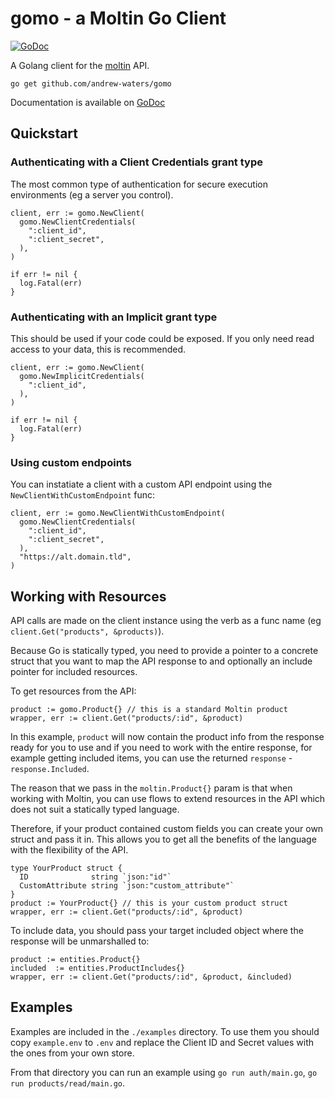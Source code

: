 # gomo - a Moltin Go Client

[![GoDoc](https://godoc.org/github.com/andrew-waters/gomo?status.svg)](https://godoc.org/github.com/andrew-waters/gomo)

A Golang client for the [moltin](https://moltin.com) API.

`go get github.com/andrew-waters/gomo`

Documentation is available on [GoDoc](https://godoc.org/github.com/andrew-waters/gomo)

## Quickstart

### Authenticating with a Client Credentials grant type

The most common type of authentication for secure execution environments (eg a server you control).

```golang
client, err := gomo.NewClient(
  gomo.NewClientCredentials(
    ":client_id",
    ":client_secret",
  ),
)

if err != nil {
  log.Fatal(err)
}
```

### Authenticating with an Implicit grant type

This should be used if your code could be exposed. If you only need read access to your data, this is recommended.

```golang
client, err := gomo.NewClient(
  gomo.NewImplicitCredentials(
    ":client_id",
  ),
)

if err != nil {
  log.Fatal(err)
}
```

### Using custom endpoints

You can instatiate a client with a custom API endpoint using the `NewClientWithCustomEndpoint` func:

```golang
client, err := gomo.NewClientWithCustomEndpoint(
  gomo.NewClientCredentials(
    ":client_id",
    ":client_secret",
  ),
  "https://alt.domain.tld",
)
```

## Working with Resources

API calls are made on the client instance using the verb as a func name (eg `client.Get("products", &products)`).

Because Go is statically typed, you need to provide a pointer to a concrete struct that you want to map the API response to and optionally an include pointer for included resources.

To get resources from the API:

```golang
product := gomo.Product{} // this is a standard Moltin product
wrapper, err := client.Get("products/:id", &product)
```

In this example, `product` will now contain the product info from the response ready for you to use and if you need to work with the entire response, for example getting included items, you can use the returned `response` - `response.Included`.

The reason that we pass in the `moltin.Product{}` param is that when working with Moltin, you can use flows to extend resources in the API which does not suit a statically typed language.

Therefore, if your product contained custom fields you can create your own struct and pass it in. This allows you to get all the benefits of the language with the flexibility of the API.

```golang
type YourProduct struct {
  ID              string `json:"id"`
  CustomAttribute string `json:"custom_attribute"`
}
product := YourProduct{} // this is your custom product struct
wrapper, err := client.Get("products/:id", &product)
```

To include data, you should pass your target included object where the response will be unmarshalled to:

```golang
product := entities.Product{}
included  := entities.ProductIncludes{}
wrapper, err := client.Get("products/:id", &product, &included)
```


## Examples

Examples are included in the `./examples` directory. To use them you should copy `example.env` to `.env` and replace the Client ID and Secret values with the ones from your own store.

From that directory you can run an example using `go run auth/main.go`, `go run products/read/main.go`.
